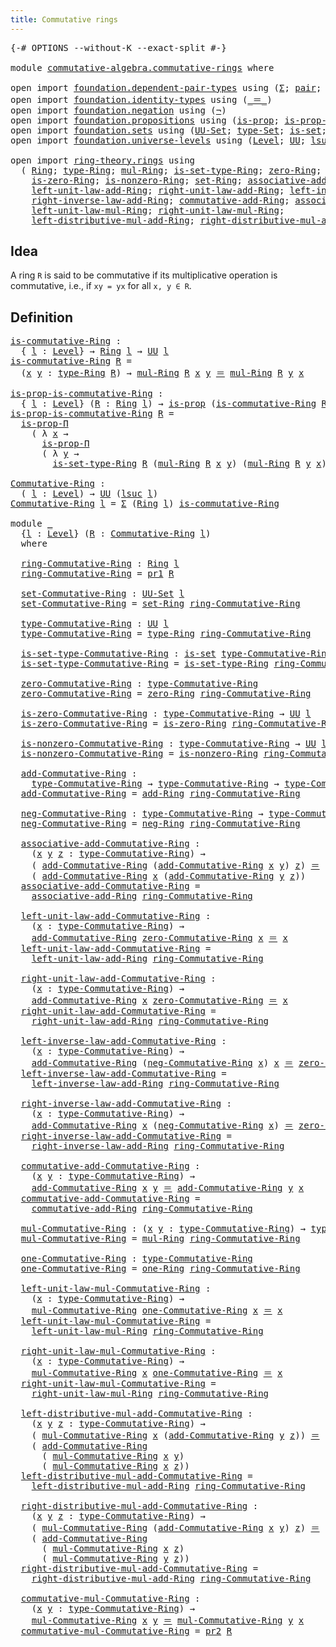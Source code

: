 ```yaml
---
title: Commutative rings
---
```


<pre class="Agda"><a id="43" class="Symbol">{-#</a> <a id="47" class="Keyword">OPTIONS</a> <a id="55" class="Pragma">--without-K</a> <a id="67" class="Pragma">--exact-split</a> <a id="81" class="Symbol">#-}</a>

<a id="86" class="Keyword">module</a> <a id="93" href="commutative-algebra.commutative-rings.html" class="Module">commutative-algebra.commutative-rings</a> <a id="131" class="Keyword">where</a>

<a id="138" class="Keyword">open</a> <a id="143" class="Keyword">import</a> <a id="150" href="foundation.dependent-pair-types.html" class="Module">foundation.dependent-pair-types</a> <a id="182" class="Keyword">using</a> <a id="188" class="Symbol">(</a><a id="189" href="foundation-core.dependent-pair-types.html#515" class="Record">Σ</a><a id="190" class="Symbol">;</a> <a id="192" href="foundation-core.dependent-pair-types.html#588" class="InductiveConstructor">pair</a><a id="196" class="Symbol">;</a> <a id="198" href="foundation-core.dependent-pair-types.html#605" class="Field">pr1</a><a id="201" class="Symbol">;</a> <a id="203" href="foundation-core.dependent-pair-types.html#617" class="Field">pr2</a><a id="206" class="Symbol">)</a>
<a id="208" class="Keyword">open</a> <a id="213" class="Keyword">import</a> <a id="220" href="foundation.identity-types.html" class="Module">foundation.identity-types</a> <a id="246" class="Keyword">using</a> <a id="252" class="Symbol">(</a><a id="253" href="foundation-core.identity-types.html#1865" class="Function Operator">_＝_</a><a id="256" class="Symbol">)</a>
<a id="258" class="Keyword">open</a> <a id="263" class="Keyword">import</a> <a id="270" href="foundation.negation.html" class="Module">foundation.negation</a> <a id="290" class="Keyword">using</a> <a id="296" class="Symbol">(</a><a id="297" href="foundation-core.negation.html#465" class="Function">¬</a><a id="298" class="Symbol">)</a>
<a id="300" class="Keyword">open</a> <a id="305" class="Keyword">import</a> <a id="312" href="foundation.propositions.html" class="Module">foundation.propositions</a> <a id="336" class="Keyword">using</a> <a id="342" class="Symbol">(</a><a id="343" href="foundation-core.propositions.html#1309" class="Function">is-prop</a><a id="350" class="Symbol">;</a> <a id="352" href="foundation-core.propositions.html#6158" class="Function">is-prop-Π</a><a id="361" class="Symbol">)</a>
<a id="363" class="Keyword">open</a> <a id="368" class="Keyword">import</a> <a id="375" href="foundation.sets.html" class="Module">foundation.sets</a> <a id="391" class="Keyword">using</a> <a id="397" class="Symbol">(</a><a id="398" href="foundation-core.sets.html#1190" class="Function">UU-Set</a><a id="404" class="Symbol">;</a> <a id="406" href="foundation-core.sets.html#1304" class="Function">type-Set</a><a id="414" class="Symbol">;</a> <a id="416" href="foundation-core.sets.html#1113" class="Function">is-set</a><a id="422" class="Symbol">;</a> <a id="424" href="foundation-core.sets.html#1355" class="Function">is-set-type-Set</a><a id="439" class="Symbol">)</a>
<a id="441" class="Keyword">open</a> <a id="446" class="Keyword">import</a> <a id="453" href="foundation.universe-levels.html" class="Module">foundation.universe-levels</a> <a id="480" class="Keyword">using</a> <a id="486" class="Symbol">(</a><a id="487" href="Agda.Primitive.html#597" class="Postulate">Level</a><a id="492" class="Symbol">;</a> <a id="494" href="foundation-core.universe-levels.html#235" class="Primitive">UU</a><a id="496" class="Symbol">;</a> <a id="498" href="Agda.Primitive.html#780" class="Primitive">lsuc</a><a id="502" class="Symbol">)</a>

<a id="505" class="Keyword">open</a> <a id="510" class="Keyword">import</a> <a id="517" href="ring-theory.rings.html" class="Module">ring-theory.rings</a> <a id="535" class="Keyword">using</a>
  <a id="543" class="Symbol">(</a> <a id="545" href="ring-theory.rings.html#2551" class="Function">Ring</a><a id="549" class="Symbol">;</a> <a id="551" href="ring-theory.rings.html#2808" class="Function">type-Ring</a><a id="560" class="Symbol">;</a> <a id="562" href="ring-theory.rings.html#6590" class="Function">mul-Ring</a><a id="570" class="Symbol">;</a> <a id="572" href="ring-theory.rings.html#2858" class="Function">is-set-type-Ring</a><a id="588" class="Symbol">;</a> <a id="590" href="ring-theory.rings.html#5170" class="Function">zero-Ring</a><a id="599" class="Symbol">;</a> <a id="601" href="ring-theory.rings.html#3153" class="Function">add-Ring</a><a id="609" class="Symbol">;</a> <a id="611" href="ring-theory.rings.html#5990" class="Function">neg-Ring</a><a id="619" class="Symbol">;</a>
    <a id="625" href="ring-theory.rings.html#5231" class="Function">is-zero-Ring</a><a id="637" class="Symbol">;</a> <a id="639" href="ring-theory.rings.html#5302" class="Function">is-nonzero-Ring</a><a id="654" class="Symbol">;</a> <a id="656" href="ring-theory.rings.html#2757" class="Function">set-Ring</a><a id="664" class="Symbol">;</a> <a id="666" href="ring-theory.rings.html#3474" class="Function">associative-add-Ring</a><a id="686" class="Symbol">;</a>
    <a id="692" href="ring-theory.rings.html#5487" class="Function">left-unit-law-add-Ring</a><a id="714" class="Symbol">;</a> <a id="716" href="ring-theory.rings.html#5625" class="Function">right-unit-law-add-Ring</a><a id="739" class="Symbol">;</a> <a id="741" href="ring-theory.rings.html#6062" class="Function">left-inverse-law-add-Ring</a><a id="766" class="Symbol">;</a>
    <a id="772" href="ring-theory.rings.html#6228" class="Function">right-inverse-law-add-Ring</a><a id="798" class="Symbol">;</a> <a id="800" href="ring-theory.rings.html#3873" class="Function">commutative-add-Ring</a><a id="820" class="Symbol">;</a> <a id="822" href="ring-theory.rings.html#6931" class="Function">associative-mul-Ring</a><a id="842" class="Symbol">;</a>
    <a id="848" href="ring-theory.rings.html#8096" class="Function">left-unit-law-mul-Ring</a><a id="870" class="Symbol">;</a> <a id="872" href="ring-theory.rings.html#8252" class="Function">right-unit-law-mul-Ring</a><a id="895" class="Symbol">;</a>
    <a id="901" href="ring-theory.rings.html#7263" class="Function">left-distributive-mul-add-Ring</a><a id="931" class="Symbol">;</a> <a id="933" href="ring-theory.rings.html#7470" class="Function">right-distributive-mul-add-Ring</a><a id="964" class="Symbol">;</a> <a id="966" href="ring-theory.rings.html#8018" class="Function">one-Ring</a><a id="974" class="Symbol">)</a>
</pre>
## Idea

A ring `R` is said to be commutative if its multiplicative operation is commutative, i.e., if `xy = yx` for all `x, y ∈ R`.

## Definition

<pre class="Agda"><a id="is-commutative-Ring"></a><a id="1138" href="commutative-algebra.commutative-rings.html#1138" class="Function">is-commutative-Ring</a> <a id="1158" class="Symbol">:</a>
  <a id="1162" class="Symbol">{</a> <a id="1164" href="commutative-algebra.commutative-rings.html#1164" class="Bound">l</a> <a id="1166" class="Symbol">:</a> <a id="1168" href="Agda.Primitive.html#597" class="Postulate">Level</a><a id="1173" class="Symbol">}</a> <a id="1175" class="Symbol">→</a> <a id="1177" href="ring-theory.rings.html#2551" class="Function">Ring</a> <a id="1182" href="commutative-algebra.commutative-rings.html#1164" class="Bound">l</a> <a id="1184" class="Symbol">→</a> <a id="1186" href="foundation-core.universe-levels.html#235" class="Primitive">UU</a> <a id="1189" href="commutative-algebra.commutative-rings.html#1164" class="Bound">l</a>
<a id="1191" href="commutative-algebra.commutative-rings.html#1138" class="Function">is-commutative-Ring</a> <a id="1211" href="commutative-algebra.commutative-rings.html#1211" class="Bound">R</a> <a id="1213" class="Symbol">=</a>
  <a id="1217" class="Symbol">(</a><a id="1218" href="commutative-algebra.commutative-rings.html#1218" class="Bound">x</a> <a id="1220" href="commutative-algebra.commutative-rings.html#1220" class="Bound">y</a> <a id="1222" class="Symbol">:</a> <a id="1224" href="ring-theory.rings.html#2808" class="Function">type-Ring</a> <a id="1234" href="commutative-algebra.commutative-rings.html#1211" class="Bound">R</a><a id="1235" class="Symbol">)</a> <a id="1237" class="Symbol">→</a> <a id="1239" href="ring-theory.rings.html#6590" class="Function">mul-Ring</a> <a id="1248" href="commutative-algebra.commutative-rings.html#1211" class="Bound">R</a> <a id="1250" href="commutative-algebra.commutative-rings.html#1218" class="Bound">x</a> <a id="1252" href="commutative-algebra.commutative-rings.html#1220" class="Bound">y</a> <a id="1254" href="foundation-core.identity-types.html#1865" class="Function Operator">＝</a> <a id="1256" href="ring-theory.rings.html#6590" class="Function">mul-Ring</a> <a id="1265" href="commutative-algebra.commutative-rings.html#1211" class="Bound">R</a> <a id="1267" href="commutative-algebra.commutative-rings.html#1220" class="Bound">y</a> <a id="1269" href="commutative-algebra.commutative-rings.html#1218" class="Bound">x</a>

<a id="is-prop-is-commutative-Ring"></a><a id="1272" href="commutative-algebra.commutative-rings.html#1272" class="Function">is-prop-is-commutative-Ring</a> <a id="1300" class="Symbol">:</a>
  <a id="1304" class="Symbol">{</a> <a id="1306" href="commutative-algebra.commutative-rings.html#1306" class="Bound">l</a> <a id="1308" class="Symbol">:</a> <a id="1310" href="Agda.Primitive.html#597" class="Postulate">Level</a><a id="1315" class="Symbol">}</a> <a id="1317" class="Symbol">(</a><a id="1318" href="commutative-algebra.commutative-rings.html#1318" class="Bound">R</a> <a id="1320" class="Symbol">:</a> <a id="1322" href="ring-theory.rings.html#2551" class="Function">Ring</a> <a id="1327" href="commutative-algebra.commutative-rings.html#1306" class="Bound">l</a><a id="1328" class="Symbol">)</a> <a id="1330" class="Symbol">→</a> <a id="1332" href="foundation-core.propositions.html#1309" class="Function">is-prop</a> <a id="1340" class="Symbol">(</a><a id="1341" href="commutative-algebra.commutative-rings.html#1138" class="Function">is-commutative-Ring</a> <a id="1361" href="commutative-algebra.commutative-rings.html#1318" class="Bound">R</a><a id="1362" class="Symbol">)</a>
<a id="1364" href="commutative-algebra.commutative-rings.html#1272" class="Function">is-prop-is-commutative-Ring</a> <a id="1392" href="commutative-algebra.commutative-rings.html#1392" class="Bound">R</a> <a id="1394" class="Symbol">=</a>
  <a id="1398" href="foundation-core.propositions.html#6158" class="Function">is-prop-Π</a>
    <a id="1412" class="Symbol">(</a> <a id="1414" class="Symbol">λ</a> <a id="1416" href="commutative-algebra.commutative-rings.html#1416" class="Bound">x</a> <a id="1418" class="Symbol">→</a>
      <a id="1426" href="foundation-core.propositions.html#6158" class="Function">is-prop-Π</a>
      <a id="1442" class="Symbol">(</a> <a id="1444" class="Symbol">λ</a> <a id="1446" href="commutative-algebra.commutative-rings.html#1446" class="Bound">y</a> <a id="1448" class="Symbol">→</a>
        <a id="1458" href="ring-theory.rings.html#2858" class="Function">is-set-type-Ring</a> <a id="1475" href="commutative-algebra.commutative-rings.html#1392" class="Bound">R</a> <a id="1477" class="Symbol">(</a><a id="1478" href="ring-theory.rings.html#6590" class="Function">mul-Ring</a> <a id="1487" href="commutative-algebra.commutative-rings.html#1392" class="Bound">R</a> <a id="1489" href="commutative-algebra.commutative-rings.html#1416" class="Bound">x</a> <a id="1491" href="commutative-algebra.commutative-rings.html#1446" class="Bound">y</a><a id="1492" class="Symbol">)</a> <a id="1494" class="Symbol">(</a><a id="1495" href="ring-theory.rings.html#6590" class="Function">mul-Ring</a> <a id="1504" href="commutative-algebra.commutative-rings.html#1392" class="Bound">R</a> <a id="1506" href="commutative-algebra.commutative-rings.html#1446" class="Bound">y</a> <a id="1508" href="commutative-algebra.commutative-rings.html#1416" class="Bound">x</a><a id="1509" class="Symbol">)))</a>

<a id="Commutative-Ring"></a><a id="1514" href="commutative-algebra.commutative-rings.html#1514" class="Function">Commutative-Ring</a> <a id="1531" class="Symbol">:</a>
  <a id="1535" class="Symbol">(</a> <a id="1537" href="commutative-algebra.commutative-rings.html#1537" class="Bound">l</a> <a id="1539" class="Symbol">:</a> <a id="1541" href="Agda.Primitive.html#597" class="Postulate">Level</a><a id="1546" class="Symbol">)</a> <a id="1548" class="Symbol">→</a> <a id="1550" href="foundation-core.universe-levels.html#235" class="Primitive">UU</a> <a id="1553" class="Symbol">(</a><a id="1554" href="Agda.Primitive.html#780" class="Primitive">lsuc</a> <a id="1559" href="commutative-algebra.commutative-rings.html#1537" class="Bound">l</a><a id="1560" class="Symbol">)</a>
<a id="1562" href="commutative-algebra.commutative-rings.html#1514" class="Function">Commutative-Ring</a> <a id="1579" href="commutative-algebra.commutative-rings.html#1579" class="Bound">l</a> <a id="1581" class="Symbol">=</a> <a id="1583" href="foundation-core.dependent-pair-types.html#515" class="Record">Σ</a> <a id="1585" class="Symbol">(</a><a id="1586" href="ring-theory.rings.html#2551" class="Function">Ring</a> <a id="1591" href="commutative-algebra.commutative-rings.html#1579" class="Bound">l</a><a id="1592" class="Symbol">)</a> <a id="1594" href="commutative-algebra.commutative-rings.html#1138" class="Function">is-commutative-Ring</a>

<a id="1615" class="Keyword">module</a> <a id="1622" href="commutative-algebra.commutative-rings.html#1622" class="Module">_</a>
  <a id="1626" class="Symbol">{</a><a id="1627" href="commutative-algebra.commutative-rings.html#1627" class="Bound">l</a> <a id="1629" class="Symbol">:</a> <a id="1631" href="Agda.Primitive.html#597" class="Postulate">Level</a><a id="1636" class="Symbol">}</a> <a id="1638" class="Symbol">(</a><a id="1639" href="commutative-algebra.commutative-rings.html#1639" class="Bound">R</a> <a id="1641" class="Symbol">:</a> <a id="1643" href="commutative-algebra.commutative-rings.html#1514" class="Function">Commutative-Ring</a> <a id="1660" href="commutative-algebra.commutative-rings.html#1627" class="Bound">l</a><a id="1661" class="Symbol">)</a>
  <a id="1665" class="Keyword">where</a>
  
  <a id="1676" href="commutative-algebra.commutative-rings.html#1676" class="Function">ring-Commutative-Ring</a> <a id="1698" class="Symbol">:</a> <a id="1700" href="ring-theory.rings.html#2551" class="Function">Ring</a> <a id="1705" href="commutative-algebra.commutative-rings.html#1627" class="Bound">l</a>
  <a id="1709" href="commutative-algebra.commutative-rings.html#1676" class="Function">ring-Commutative-Ring</a> <a id="1731" class="Symbol">=</a> <a id="1733" href="foundation-core.dependent-pair-types.html#605" class="Field">pr1</a> <a id="1737" href="commutative-algebra.commutative-rings.html#1639" class="Bound">R</a>

  <a id="1742" href="commutative-algebra.commutative-rings.html#1742" class="Function">set-Commutative-Ring</a> <a id="1763" class="Symbol">:</a> <a id="1765" href="foundation-core.sets.html#1190" class="Function">UU-Set</a> <a id="1772" href="commutative-algebra.commutative-rings.html#1627" class="Bound">l</a>
  <a id="1776" href="commutative-algebra.commutative-rings.html#1742" class="Function">set-Commutative-Ring</a> <a id="1797" class="Symbol">=</a> <a id="1799" href="ring-theory.rings.html#2757" class="Function">set-Ring</a> <a id="1808" href="commutative-algebra.commutative-rings.html#1676" class="Function">ring-Commutative-Ring</a>

  <a id="1833" href="commutative-algebra.commutative-rings.html#1833" class="Function">type-Commutative-Ring</a> <a id="1855" class="Symbol">:</a> <a id="1857" href="foundation-core.universe-levels.html#235" class="Primitive">UU</a> <a id="1860" href="commutative-algebra.commutative-rings.html#1627" class="Bound">l</a>
  <a id="1864" href="commutative-algebra.commutative-rings.html#1833" class="Function">type-Commutative-Ring</a> <a id="1886" class="Symbol">=</a> <a id="1888" href="ring-theory.rings.html#2808" class="Function">type-Ring</a> <a id="1898" href="commutative-algebra.commutative-rings.html#1676" class="Function">ring-Commutative-Ring</a>

  <a id="1923" href="commutative-algebra.commutative-rings.html#1923" class="Function">is-set-type-Commutative-Ring</a> <a id="1952" class="Symbol">:</a> <a id="1954" href="foundation-core.sets.html#1113" class="Function">is-set</a> <a id="1961" href="commutative-algebra.commutative-rings.html#1833" class="Function">type-Commutative-Ring</a>
  <a id="1985" href="commutative-algebra.commutative-rings.html#1923" class="Function">is-set-type-Commutative-Ring</a> <a id="2014" class="Symbol">=</a> <a id="2016" href="ring-theory.rings.html#2858" class="Function">is-set-type-Ring</a> <a id="2033" href="commutative-algebra.commutative-rings.html#1676" class="Function">ring-Commutative-Ring</a>

  <a id="2058" href="commutative-algebra.commutative-rings.html#2058" class="Function">zero-Commutative-Ring</a> <a id="2080" class="Symbol">:</a> <a id="2082" href="commutative-algebra.commutative-rings.html#1833" class="Function">type-Commutative-Ring</a>
  <a id="2106" href="commutative-algebra.commutative-rings.html#2058" class="Function">zero-Commutative-Ring</a> <a id="2128" class="Symbol">=</a> <a id="2130" href="ring-theory.rings.html#5170" class="Function">zero-Ring</a> <a id="2140" href="commutative-algebra.commutative-rings.html#1676" class="Function">ring-Commutative-Ring</a>

  <a id="2165" href="commutative-algebra.commutative-rings.html#2165" class="Function">is-zero-Commutative-Ring</a> <a id="2190" class="Symbol">:</a> <a id="2192" href="commutative-algebra.commutative-rings.html#1833" class="Function">type-Commutative-Ring</a> <a id="2214" class="Symbol">→</a> <a id="2216" href="foundation-core.universe-levels.html#235" class="Primitive">UU</a> <a id="2219" href="commutative-algebra.commutative-rings.html#1627" class="Bound">l</a>
  <a id="2223" href="commutative-algebra.commutative-rings.html#2165" class="Function">is-zero-Commutative-Ring</a> <a id="2248" class="Symbol">=</a> <a id="2250" href="ring-theory.rings.html#5231" class="Function">is-zero-Ring</a> <a id="2263" href="commutative-algebra.commutative-rings.html#1676" class="Function">ring-Commutative-Ring</a>

  <a id="2288" href="commutative-algebra.commutative-rings.html#2288" class="Function">is-nonzero-Commutative-Ring</a> <a id="2316" class="Symbol">:</a> <a id="2318" href="commutative-algebra.commutative-rings.html#1833" class="Function">type-Commutative-Ring</a> <a id="2340" class="Symbol">→</a> <a id="2342" href="foundation-core.universe-levels.html#235" class="Primitive">UU</a> <a id="2345" href="commutative-algebra.commutative-rings.html#1627" class="Bound">l</a>
  <a id="2349" href="commutative-algebra.commutative-rings.html#2288" class="Function">is-nonzero-Commutative-Ring</a> <a id="2377" class="Symbol">=</a> <a id="2379" href="ring-theory.rings.html#5302" class="Function">is-nonzero-Ring</a> <a id="2395" href="commutative-algebra.commutative-rings.html#1676" class="Function">ring-Commutative-Ring</a>

  <a id="2420" href="commutative-algebra.commutative-rings.html#2420" class="Function">add-Commutative-Ring</a> <a id="2441" class="Symbol">:</a>
    <a id="2447" href="commutative-algebra.commutative-rings.html#1833" class="Function">type-Commutative-Ring</a> <a id="2469" class="Symbol">→</a> <a id="2471" href="commutative-algebra.commutative-rings.html#1833" class="Function">type-Commutative-Ring</a> <a id="2493" class="Symbol">→</a> <a id="2495" href="commutative-algebra.commutative-rings.html#1833" class="Function">type-Commutative-Ring</a>
  <a id="2519" href="commutative-algebra.commutative-rings.html#2420" class="Function">add-Commutative-Ring</a> <a id="2540" class="Symbol">=</a> <a id="2542" href="ring-theory.rings.html#3153" class="Function">add-Ring</a> <a id="2551" href="commutative-algebra.commutative-rings.html#1676" class="Function">ring-Commutative-Ring</a>

  <a id="2576" href="commutative-algebra.commutative-rings.html#2576" class="Function">neg-Commutative-Ring</a> <a id="2597" class="Symbol">:</a> <a id="2599" href="commutative-algebra.commutative-rings.html#1833" class="Function">type-Commutative-Ring</a> <a id="2621" class="Symbol">→</a> <a id="2623" href="commutative-algebra.commutative-rings.html#1833" class="Function">type-Commutative-Ring</a>
  <a id="2647" href="commutative-algebra.commutative-rings.html#2576" class="Function">neg-Commutative-Ring</a> <a id="2668" class="Symbol">=</a> <a id="2670" href="ring-theory.rings.html#5990" class="Function">neg-Ring</a> <a id="2679" href="commutative-algebra.commutative-rings.html#1676" class="Function">ring-Commutative-Ring</a>

  <a id="2704" href="commutative-algebra.commutative-rings.html#2704" class="Function">associative-add-Commutative-Ring</a> <a id="2737" class="Symbol">:</a>
    <a id="2743" class="Symbol">(</a><a id="2744" href="commutative-algebra.commutative-rings.html#2744" class="Bound">x</a> <a id="2746" href="commutative-algebra.commutative-rings.html#2746" class="Bound">y</a> <a id="2748" href="commutative-algebra.commutative-rings.html#2748" class="Bound">z</a> <a id="2750" class="Symbol">:</a> <a id="2752" href="commutative-algebra.commutative-rings.html#1833" class="Function">type-Commutative-Ring</a><a id="2773" class="Symbol">)</a> <a id="2775" class="Symbol">→</a>
    <a id="2781" class="Symbol">(</a> <a id="2783" href="commutative-algebra.commutative-rings.html#2420" class="Function">add-Commutative-Ring</a> <a id="2804" class="Symbol">(</a><a id="2805" href="commutative-algebra.commutative-rings.html#2420" class="Function">add-Commutative-Ring</a> <a id="2826" href="commutative-algebra.commutative-rings.html#2744" class="Bound">x</a> <a id="2828" href="commutative-algebra.commutative-rings.html#2746" class="Bound">y</a><a id="2829" class="Symbol">)</a> <a id="2831" href="commutative-algebra.commutative-rings.html#2748" class="Bound">z</a><a id="2832" class="Symbol">)</a> <a id="2834" href="foundation-core.identity-types.html#1865" class="Function Operator">＝</a>
    <a id="2840" class="Symbol">(</a> <a id="2842" href="commutative-algebra.commutative-rings.html#2420" class="Function">add-Commutative-Ring</a> <a id="2863" href="commutative-algebra.commutative-rings.html#2744" class="Bound">x</a> <a id="2865" class="Symbol">(</a><a id="2866" href="commutative-algebra.commutative-rings.html#2420" class="Function">add-Commutative-Ring</a> <a id="2887" href="commutative-algebra.commutative-rings.html#2746" class="Bound">y</a> <a id="2889" href="commutative-algebra.commutative-rings.html#2748" class="Bound">z</a><a id="2890" class="Symbol">))</a>
  <a id="2895" href="commutative-algebra.commutative-rings.html#2704" class="Function">associative-add-Commutative-Ring</a> <a id="2928" class="Symbol">=</a>
    <a id="2934" href="ring-theory.rings.html#3474" class="Function">associative-add-Ring</a> <a id="2955" href="commutative-algebra.commutative-rings.html#1676" class="Function">ring-Commutative-Ring</a>

  <a id="2980" href="commutative-algebra.commutative-rings.html#2980" class="Function">left-unit-law-add-Commutative-Ring</a> <a id="3015" class="Symbol">:</a>
    <a id="3021" class="Symbol">(</a><a id="3022" href="commutative-algebra.commutative-rings.html#3022" class="Bound">x</a> <a id="3024" class="Symbol">:</a> <a id="3026" href="commutative-algebra.commutative-rings.html#1833" class="Function">type-Commutative-Ring</a><a id="3047" class="Symbol">)</a> <a id="3049" class="Symbol">→</a>
    <a id="3055" href="commutative-algebra.commutative-rings.html#2420" class="Function">add-Commutative-Ring</a> <a id="3076" href="commutative-algebra.commutative-rings.html#2058" class="Function">zero-Commutative-Ring</a> <a id="3098" href="commutative-algebra.commutative-rings.html#3022" class="Bound">x</a> <a id="3100" href="foundation-core.identity-types.html#1865" class="Function Operator">＝</a> <a id="3102" href="commutative-algebra.commutative-rings.html#3022" class="Bound">x</a>
  <a id="3106" href="commutative-algebra.commutative-rings.html#2980" class="Function">left-unit-law-add-Commutative-Ring</a> <a id="3141" class="Symbol">=</a>
    <a id="3147" href="ring-theory.rings.html#5487" class="Function">left-unit-law-add-Ring</a> <a id="3170" href="commutative-algebra.commutative-rings.html#1676" class="Function">ring-Commutative-Ring</a>

  <a id="3195" href="commutative-algebra.commutative-rings.html#3195" class="Function">right-unit-law-add-Commutative-Ring</a> <a id="3231" class="Symbol">:</a>
    <a id="3237" class="Symbol">(</a><a id="3238" href="commutative-algebra.commutative-rings.html#3238" class="Bound">x</a> <a id="3240" class="Symbol">:</a> <a id="3242" href="commutative-algebra.commutative-rings.html#1833" class="Function">type-Commutative-Ring</a><a id="3263" class="Symbol">)</a> <a id="3265" class="Symbol">→</a>
    <a id="3271" href="commutative-algebra.commutative-rings.html#2420" class="Function">add-Commutative-Ring</a> <a id="3292" href="commutative-algebra.commutative-rings.html#3238" class="Bound">x</a> <a id="3294" href="commutative-algebra.commutative-rings.html#2058" class="Function">zero-Commutative-Ring</a> <a id="3316" href="foundation-core.identity-types.html#1865" class="Function Operator">＝</a> <a id="3318" href="commutative-algebra.commutative-rings.html#3238" class="Bound">x</a>
  <a id="3322" href="commutative-algebra.commutative-rings.html#3195" class="Function">right-unit-law-add-Commutative-Ring</a> <a id="3358" class="Symbol">=</a>
    <a id="3364" href="ring-theory.rings.html#5625" class="Function">right-unit-law-add-Ring</a> <a id="3388" href="commutative-algebra.commutative-rings.html#1676" class="Function">ring-Commutative-Ring</a>

  <a id="3413" href="commutative-algebra.commutative-rings.html#3413" class="Function">left-inverse-law-add-Commutative-Ring</a> <a id="3451" class="Symbol">:</a>
    <a id="3457" class="Symbol">(</a><a id="3458" href="commutative-algebra.commutative-rings.html#3458" class="Bound">x</a> <a id="3460" class="Symbol">:</a> <a id="3462" href="commutative-algebra.commutative-rings.html#1833" class="Function">type-Commutative-Ring</a><a id="3483" class="Symbol">)</a> <a id="3485" class="Symbol">→</a>
    <a id="3491" href="commutative-algebra.commutative-rings.html#2420" class="Function">add-Commutative-Ring</a> <a id="3512" class="Symbol">(</a><a id="3513" href="commutative-algebra.commutative-rings.html#2576" class="Function">neg-Commutative-Ring</a> <a id="3534" href="commutative-algebra.commutative-rings.html#3458" class="Bound">x</a><a id="3535" class="Symbol">)</a> <a id="3537" href="commutative-algebra.commutative-rings.html#3458" class="Bound">x</a> <a id="3539" href="foundation-core.identity-types.html#1865" class="Function Operator">＝</a> <a id="3541" href="commutative-algebra.commutative-rings.html#2058" class="Function">zero-Commutative-Ring</a>
  <a id="3565" href="commutative-algebra.commutative-rings.html#3413" class="Function">left-inverse-law-add-Commutative-Ring</a> <a id="3603" class="Symbol">=</a>
    <a id="3609" href="ring-theory.rings.html#6062" class="Function">left-inverse-law-add-Ring</a> <a id="3635" href="commutative-algebra.commutative-rings.html#1676" class="Function">ring-Commutative-Ring</a>

  <a id="3660" href="commutative-algebra.commutative-rings.html#3660" class="Function">right-inverse-law-add-Commutative-Ring</a> <a id="3699" class="Symbol">:</a>
    <a id="3705" class="Symbol">(</a><a id="3706" href="commutative-algebra.commutative-rings.html#3706" class="Bound">x</a> <a id="3708" class="Symbol">:</a> <a id="3710" href="commutative-algebra.commutative-rings.html#1833" class="Function">type-Commutative-Ring</a><a id="3731" class="Symbol">)</a> <a id="3733" class="Symbol">→</a>
    <a id="3739" href="commutative-algebra.commutative-rings.html#2420" class="Function">add-Commutative-Ring</a> <a id="3760" href="commutative-algebra.commutative-rings.html#3706" class="Bound">x</a> <a id="3762" class="Symbol">(</a><a id="3763" href="commutative-algebra.commutative-rings.html#2576" class="Function">neg-Commutative-Ring</a> <a id="3784" href="commutative-algebra.commutative-rings.html#3706" class="Bound">x</a><a id="3785" class="Symbol">)</a> <a id="3787" href="foundation-core.identity-types.html#1865" class="Function Operator">＝</a> <a id="3789" href="commutative-algebra.commutative-rings.html#2058" class="Function">zero-Commutative-Ring</a>
  <a id="3813" href="commutative-algebra.commutative-rings.html#3660" class="Function">right-inverse-law-add-Commutative-Ring</a> <a id="3852" class="Symbol">=</a>
    <a id="3858" href="ring-theory.rings.html#6228" class="Function">right-inverse-law-add-Ring</a> <a id="3885" href="commutative-algebra.commutative-rings.html#1676" class="Function">ring-Commutative-Ring</a>

  <a id="3910" href="commutative-algebra.commutative-rings.html#3910" class="Function">commutative-add-Commutative-Ring</a> <a id="3943" class="Symbol">:</a>
    <a id="3949" class="Symbol">(</a><a id="3950" href="commutative-algebra.commutative-rings.html#3950" class="Bound">x</a> <a id="3952" href="commutative-algebra.commutative-rings.html#3952" class="Bound">y</a> <a id="3954" class="Symbol">:</a> <a id="3956" href="commutative-algebra.commutative-rings.html#1833" class="Function">type-Commutative-Ring</a><a id="3977" class="Symbol">)</a> <a id="3979" class="Symbol">→</a>
    <a id="3985" href="commutative-algebra.commutative-rings.html#2420" class="Function">add-Commutative-Ring</a> <a id="4006" href="commutative-algebra.commutative-rings.html#3950" class="Bound">x</a> <a id="4008" href="commutative-algebra.commutative-rings.html#3952" class="Bound">y</a> <a id="4010" href="foundation-core.identity-types.html#1865" class="Function Operator">＝</a> <a id="4012" href="commutative-algebra.commutative-rings.html#2420" class="Function">add-Commutative-Ring</a> <a id="4033" href="commutative-algebra.commutative-rings.html#3952" class="Bound">y</a> <a id="4035" href="commutative-algebra.commutative-rings.html#3950" class="Bound">x</a>
  <a id="4039" href="commutative-algebra.commutative-rings.html#3910" class="Function">commutative-add-Commutative-Ring</a> <a id="4072" class="Symbol">=</a>
    <a id="4078" href="ring-theory.rings.html#3873" class="Function">commutative-add-Ring</a> <a id="4099" href="commutative-algebra.commutative-rings.html#1676" class="Function">ring-Commutative-Ring</a>

  <a id="4124" href="commutative-algebra.commutative-rings.html#4124" class="Function">mul-Commutative-Ring</a> <a id="4145" class="Symbol">:</a> <a id="4147" class="Symbol">(</a><a id="4148" href="commutative-algebra.commutative-rings.html#4148" class="Bound">x</a> <a id="4150" href="commutative-algebra.commutative-rings.html#4150" class="Bound">y</a> <a id="4152" class="Symbol">:</a> <a id="4154" href="commutative-algebra.commutative-rings.html#1833" class="Function">type-Commutative-Ring</a><a id="4175" class="Symbol">)</a> <a id="4177" class="Symbol">→</a> <a id="4179" href="commutative-algebra.commutative-rings.html#1833" class="Function">type-Commutative-Ring</a>
  <a id="4203" href="commutative-algebra.commutative-rings.html#4124" class="Function">mul-Commutative-Ring</a> <a id="4224" class="Symbol">=</a> <a id="4226" href="ring-theory.rings.html#6590" class="Function">mul-Ring</a> <a id="4235" href="commutative-algebra.commutative-rings.html#1676" class="Function">ring-Commutative-Ring</a>

  <a id="4260" href="commutative-algebra.commutative-rings.html#4260" class="Function">one-Commutative-Ring</a> <a id="4281" class="Symbol">:</a> <a id="4283" href="commutative-algebra.commutative-rings.html#1833" class="Function">type-Commutative-Ring</a>
  <a id="4307" href="commutative-algebra.commutative-rings.html#4260" class="Function">one-Commutative-Ring</a> <a id="4328" class="Symbol">=</a> <a id="4330" href="ring-theory.rings.html#8018" class="Function">one-Ring</a> <a id="4339" href="commutative-algebra.commutative-rings.html#1676" class="Function">ring-Commutative-Ring</a>

  <a id="4364" href="commutative-algebra.commutative-rings.html#4364" class="Function">left-unit-law-mul-Commutative-Ring</a> <a id="4399" class="Symbol">:</a>
    <a id="4405" class="Symbol">(</a><a id="4406" href="commutative-algebra.commutative-rings.html#4406" class="Bound">x</a> <a id="4408" class="Symbol">:</a> <a id="4410" href="commutative-algebra.commutative-rings.html#1833" class="Function">type-Commutative-Ring</a><a id="4431" class="Symbol">)</a> <a id="4433" class="Symbol">→</a>
    <a id="4439" href="commutative-algebra.commutative-rings.html#4124" class="Function">mul-Commutative-Ring</a> <a id="4460" href="commutative-algebra.commutative-rings.html#4260" class="Function">one-Commutative-Ring</a> <a id="4481" href="commutative-algebra.commutative-rings.html#4406" class="Bound">x</a> <a id="4483" href="foundation-core.identity-types.html#1865" class="Function Operator">＝</a> <a id="4485" href="commutative-algebra.commutative-rings.html#4406" class="Bound">x</a>
  <a id="4489" href="commutative-algebra.commutative-rings.html#4364" class="Function">left-unit-law-mul-Commutative-Ring</a> <a id="4524" class="Symbol">=</a>
    <a id="4530" href="ring-theory.rings.html#8096" class="Function">left-unit-law-mul-Ring</a> <a id="4553" href="commutative-algebra.commutative-rings.html#1676" class="Function">ring-Commutative-Ring</a>

  <a id="4578" href="commutative-algebra.commutative-rings.html#4578" class="Function">right-unit-law-mul-Commutative-Ring</a> <a id="4614" class="Symbol">:</a>
    <a id="4620" class="Symbol">(</a><a id="4621" href="commutative-algebra.commutative-rings.html#4621" class="Bound">x</a> <a id="4623" class="Symbol">:</a> <a id="4625" href="commutative-algebra.commutative-rings.html#1833" class="Function">type-Commutative-Ring</a><a id="4646" class="Symbol">)</a> <a id="4648" class="Symbol">→</a>
    <a id="4654" href="commutative-algebra.commutative-rings.html#4124" class="Function">mul-Commutative-Ring</a> <a id="4675" href="commutative-algebra.commutative-rings.html#4621" class="Bound">x</a> <a id="4677" href="commutative-algebra.commutative-rings.html#4260" class="Function">one-Commutative-Ring</a> <a id="4698" href="foundation-core.identity-types.html#1865" class="Function Operator">＝</a> <a id="4700" href="commutative-algebra.commutative-rings.html#4621" class="Bound">x</a>
  <a id="4704" href="commutative-algebra.commutative-rings.html#4578" class="Function">right-unit-law-mul-Commutative-Ring</a> <a id="4740" class="Symbol">=</a>
    <a id="4746" href="ring-theory.rings.html#8252" class="Function">right-unit-law-mul-Ring</a> <a id="4770" href="commutative-algebra.commutative-rings.html#1676" class="Function">ring-Commutative-Ring</a>

  <a id="4795" href="commutative-algebra.commutative-rings.html#4795" class="Function">left-distributive-mul-add-Commutative-Ring</a> <a id="4838" class="Symbol">:</a>
    <a id="4844" class="Symbol">(</a><a id="4845" href="commutative-algebra.commutative-rings.html#4845" class="Bound">x</a> <a id="4847" href="commutative-algebra.commutative-rings.html#4847" class="Bound">y</a> <a id="4849" href="commutative-algebra.commutative-rings.html#4849" class="Bound">z</a> <a id="4851" class="Symbol">:</a> <a id="4853" href="commutative-algebra.commutative-rings.html#1833" class="Function">type-Commutative-Ring</a><a id="4874" class="Symbol">)</a> <a id="4876" class="Symbol">→</a>
    <a id="4882" class="Symbol">(</a> <a id="4884" href="commutative-algebra.commutative-rings.html#4124" class="Function">mul-Commutative-Ring</a> <a id="4905" href="commutative-algebra.commutative-rings.html#4845" class="Bound">x</a> <a id="4907" class="Symbol">(</a><a id="4908" href="commutative-algebra.commutative-rings.html#2420" class="Function">add-Commutative-Ring</a> <a id="4929" href="commutative-algebra.commutative-rings.html#4847" class="Bound">y</a> <a id="4931" href="commutative-algebra.commutative-rings.html#4849" class="Bound">z</a><a id="4932" class="Symbol">))</a> <a id="4935" href="foundation-core.identity-types.html#1865" class="Function Operator">＝</a>
    <a id="4941" class="Symbol">(</a> <a id="4943" href="commutative-algebra.commutative-rings.html#2420" class="Function">add-Commutative-Ring</a>
      <a id="4970" class="Symbol">(</a> <a id="4972" href="commutative-algebra.commutative-rings.html#4124" class="Function">mul-Commutative-Ring</a> <a id="4993" href="commutative-algebra.commutative-rings.html#4845" class="Bound">x</a> <a id="4995" href="commutative-algebra.commutative-rings.html#4847" class="Bound">y</a><a id="4996" class="Symbol">)</a>
      <a id="5004" class="Symbol">(</a> <a id="5006" href="commutative-algebra.commutative-rings.html#4124" class="Function">mul-Commutative-Ring</a> <a id="5027" href="commutative-algebra.commutative-rings.html#4845" class="Bound">x</a> <a id="5029" href="commutative-algebra.commutative-rings.html#4849" class="Bound">z</a><a id="5030" class="Symbol">))</a>
  <a id="5035" href="commutative-algebra.commutative-rings.html#4795" class="Function">left-distributive-mul-add-Commutative-Ring</a> <a id="5078" class="Symbol">=</a>
    <a id="5084" href="ring-theory.rings.html#7263" class="Function">left-distributive-mul-add-Ring</a> <a id="5115" href="commutative-algebra.commutative-rings.html#1676" class="Function">ring-Commutative-Ring</a>

  <a id="5140" href="commutative-algebra.commutative-rings.html#5140" class="Function">right-distributive-mul-add-Commutative-Ring</a> <a id="5184" class="Symbol">:</a>
    <a id="5190" class="Symbol">(</a><a id="5191" href="commutative-algebra.commutative-rings.html#5191" class="Bound">x</a> <a id="5193" href="commutative-algebra.commutative-rings.html#5193" class="Bound">y</a> <a id="5195" href="commutative-algebra.commutative-rings.html#5195" class="Bound">z</a> <a id="5197" class="Symbol">:</a> <a id="5199" href="commutative-algebra.commutative-rings.html#1833" class="Function">type-Commutative-Ring</a><a id="5220" class="Symbol">)</a> <a id="5222" class="Symbol">→</a>
    <a id="5228" class="Symbol">(</a> <a id="5230" href="commutative-algebra.commutative-rings.html#4124" class="Function">mul-Commutative-Ring</a> <a id="5251" class="Symbol">(</a><a id="5252" href="commutative-algebra.commutative-rings.html#2420" class="Function">add-Commutative-Ring</a> <a id="5273" href="commutative-algebra.commutative-rings.html#5191" class="Bound">x</a> <a id="5275" href="commutative-algebra.commutative-rings.html#5193" class="Bound">y</a><a id="5276" class="Symbol">)</a> <a id="5278" href="commutative-algebra.commutative-rings.html#5195" class="Bound">z</a><a id="5279" class="Symbol">)</a> <a id="5281" href="foundation-core.identity-types.html#1865" class="Function Operator">＝</a>
    <a id="5287" class="Symbol">(</a> <a id="5289" href="commutative-algebra.commutative-rings.html#2420" class="Function">add-Commutative-Ring</a>
      <a id="5316" class="Symbol">(</a> <a id="5318" href="commutative-algebra.commutative-rings.html#4124" class="Function">mul-Commutative-Ring</a> <a id="5339" href="commutative-algebra.commutative-rings.html#5191" class="Bound">x</a> <a id="5341" href="commutative-algebra.commutative-rings.html#5195" class="Bound">z</a><a id="5342" class="Symbol">)</a>
      <a id="5350" class="Symbol">(</a> <a id="5352" href="commutative-algebra.commutative-rings.html#4124" class="Function">mul-Commutative-Ring</a> <a id="5373" href="commutative-algebra.commutative-rings.html#5193" class="Bound">y</a> <a id="5375" href="commutative-algebra.commutative-rings.html#5195" class="Bound">z</a><a id="5376" class="Symbol">))</a>
  <a id="5381" href="commutative-algebra.commutative-rings.html#5140" class="Function">right-distributive-mul-add-Commutative-Ring</a> <a id="5425" class="Symbol">=</a>
    <a id="5431" href="ring-theory.rings.html#7470" class="Function">right-distributive-mul-add-Ring</a> <a id="5463" href="commutative-algebra.commutative-rings.html#1676" class="Function">ring-Commutative-Ring</a>

  <a id="5488" href="commutative-algebra.commutative-rings.html#5488" class="Function">commutative-mul-Commutative-Ring</a> <a id="5521" class="Symbol">:</a>
    <a id="5527" class="Symbol">(</a><a id="5528" href="commutative-algebra.commutative-rings.html#5528" class="Bound">x</a> <a id="5530" href="commutative-algebra.commutative-rings.html#5530" class="Bound">y</a> <a id="5532" class="Symbol">:</a> <a id="5534" href="commutative-algebra.commutative-rings.html#1833" class="Function">type-Commutative-Ring</a><a id="5555" class="Symbol">)</a> <a id="5557" class="Symbol">→</a>
    <a id="5563" href="commutative-algebra.commutative-rings.html#4124" class="Function">mul-Commutative-Ring</a> <a id="5584" href="commutative-algebra.commutative-rings.html#5528" class="Bound">x</a> <a id="5586" href="commutative-algebra.commutative-rings.html#5530" class="Bound">y</a> <a id="5588" href="foundation-core.identity-types.html#1865" class="Function Operator">＝</a> <a id="5590" href="commutative-algebra.commutative-rings.html#4124" class="Function">mul-Commutative-Ring</a> <a id="5611" href="commutative-algebra.commutative-rings.html#5530" class="Bound">y</a> <a id="5613" href="commutative-algebra.commutative-rings.html#5528" class="Bound">x</a>
  <a id="5617" href="commutative-algebra.commutative-rings.html#5488" class="Function">commutative-mul-Commutative-Ring</a> <a id="5650" class="Symbol">=</a> <a id="5652" href="foundation-core.dependent-pair-types.html#617" class="Field">pr2</a> <a id="5656" href="commutative-algebra.commutative-rings.html#1639" class="Bound">R</a>
</pre>